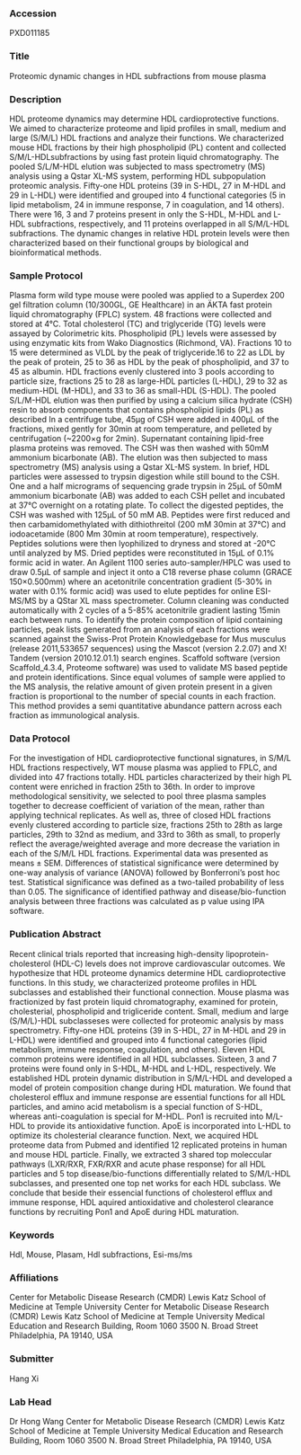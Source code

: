 ### Accession
PXD011185

### Title
Proteomic dynamic changes in HDL subfractions from mouse plasma

### Description
HDL proteome dynamics may determine HDL cardioprotective functions. We aimed to characterize proteome and lipid profiles in small, medium and large (S/M/L) HDL fractions and analyze their functions.  We characterized mouse HDL fractions by their high phospholipid (PL) content and collected S/M/L-HDLsubfractions by using fast protein liquid chromatography. The pooled S/L/M-HDL elution was subjected to mass spectrometry (MS) analysis using a Qstar XL-MS system, performing HDL subpopulation proteomic analysis.  Fifty-one HDL proteins (39 in S-HDL, 27 in M-HDL and 29 in L-HDL) were identified and grouped into 4 functional categories (5 in lipid metabolism, 24 in immune response, 7 in coagulation, and 14 others). There were 16, 3 and 7 proteins present in only the S-HDL, M-HDL and L-HDL subfractions, respectively, and 11 proteins overlapped in all S/M/L-HDL subfractions. The dynamic changes in relative HDL protein levels were then characterized based on their functional groups by biological and bioinformatical methods.

### Sample Protocol
Plasma form wild type mouse were pooled was applied to a Superdex 200 gel filtration column (10/300GL, GE Healthcare) in an ÄKTA fast protein liquid chromatography (FPLC) system. 48 fractions were collected and stored at 4°C. Total cholesterol (TC) and triglyceride (TG) levels were assayed by Colorimetric kits. Phospholipid (PL) levels were assessed by using enzymatic kits from Wako Diagnostics (Richmond, VA). Fractions 10 to 15 were determined as VLDL by the peak of triglyceride.16 to 22 as LDL by the peak of protein, 25 to 36 as HDL by the peak of phospholipid, and 37 to 45 as albumin. HDL fractions evenly clustered into 3 pools according to particle size, fractions 25 to 28 as large-HDL particles (L-HDL), 29 to 32 as medium-HDL (M-HDL), and 33 to 36 as small-HDL (S-HDL).  The pooled S/L/M-HDL elution was then purified by using a calcium silica hydrate (CSH) resin to  absorb components that contains phospholipid lipids (PL) as described In a centrifuge tube, 45μg of CSH were added in 400μL of the fractions, mixed gently for 30min at room temperature, and pelleted by centrifugation (~2200×g for 2min). Supernatant containing lipid-free plasma proteins was removed. The CSH was then washed with 50mM ammonium bicarbonate (AB). The elution was then subjected to mass spectrometry (MS) analysis using a Qstar XL-MS system. In brief, HDL particles were assessed to trypsin digestion while still bound to the CSH. One and a half micrograms of sequencing grade trypsin in 25μL of 50mM ammonium bicarbonate (AB) was added to each CSH pellet and incubated at 37℃ overnight on a rotating plate. To collect the digested peptides, the CSH was washed with 125μL of 50 mM AB. Peptides were first reduced and then carbamidomethylated with dithiothreitol (200 mM 30min at 37℃) and iodoacetamide (800 Mm 30min at room temperature), respectively. Peptides solutions were then lyophilized to dryness and stored at -20℃ until analyzed by MS.  Dried peptides were reconstituted in 15μL of 0.1% formic acid in water. An Agilent 1100 series auto-sampler/HPLC was used to draw 0.5μL of sample and inject it onto a C18 reverse phase column (GRACE 150×0.500mm) where an acetonitrile concentration gradient (5-30% in water with 0.1% formic acid) was used to elute peptides for online ESI-MS/MS by a QStar XL mass spectrometer. Column cleaning was conducted automatically with 2 cycles of a 5-85% acetonitrile gradient lasting 15min each between runs. To identify the protein composition of lipid containing particles, peak lists generated from an analysis of each fractions were scanned against the Swiss-Prot Protein Knowledgebase for Mus musculus (release 2011,533657 sequences) using the Mascot (version 2.2.07) and X! Tandem (version 2010.12.01.1) search engines. Scaffold software (version Scaffold_4.3.4, Proteome software) was used to validate MS based peptide and protein identifications. Since equal volumes of sample were applied to the MS analysis, the relative amount of given protein present in a given fraction is proportional to the number of special counts in each fraction. This method provides a semi quantitative abundance pattern across each fraction as immunological analysis.

### Data Protocol
For the investigation of HDL cardioprotective functional signatures, in S/M/L HDL fractions respectively, WT mouse plasma was applied to FPLC, and divided into 47 fractions totally. HDL particles characterized by their high PL content were enriched in fraction 25th to 36th.  In order to improve methodological sensitivity, we selected to pool three plasma samples together to decrease coefficient of variation of the mean, rather than applying technical replicates.  As well as, three of closed HDL fractions evenly clustered according to particle size, fractions 25th to 28th as large particles, 29th to 32nd as medium, and 33rd to 36th as small, to properly reflect the average/weighted average and more decrease the variation in each of the S/M/L HDL fractions.  Experimental data was presented as means ± SEM. Differences of statistical significance were determined by one-way analysis of variance (ANOVA) followed by Bonferroni’s post hoc test. Statistical significance was defined as a two-tailed probability of less than 0.05. The significance of identified pathway and disease/bio-function analysis between three fractions was calculated as p value using IPA software.

### Publication Abstract
Recent clinical trials reported that increasing high-density lipoprotein-cholesterol (HDL-C) levels does not improve cardiovascular outcomes. We hypothesize that HDL proteome dynamics determine HDL cardioprotective functions. In this study, we characterized proteome profiles in HDL subclasses and established their functional connection. Mouse plasma was fractionized by fast protein liquid chromatography, examined for protein, cholesterial, phospholipid and trigliceride content. Small, medium and large (S/M/L)-HDL subclasseses were collected for proteomic analysis by mass spectrometry. Fifty-one HDL proteins (39 in S-HDL, 27 in M-HDL and 29 in L-HDL) were identified and grouped into 4 functional categories (lipid metabolism, immune response, coagulation, and others). Eleven HDL common proteins were identified in all HDL subclasses. Sixteen, 3 and 7 proteins were found only in S-HDL, M-HDL and L-HDL, respectively. We established HDL protein dynamic distribution in S/M/L-HDL and developed a model of protein composition change during HDL maturation. We found that cholesterol efflux and immune response are essential functions for all HDL particles, and amino acid metabolism is a special function of S-HDL, whereas anti-coagulation is special for M-HDL. Pon1 is recruited into M/L-HDL to provide its antioxidative function. ApoE is incorporated into L-HDL to optimize its cholesterial clearance function. Next, we acquired HDL proteome data from Pubmed and identified 12 replicated proteins in human and mouse HDL particle. Finally, we extracted 3 shared top moleccular pathways (LXR/RXR, FXR/RXR and acute phase response) for all HDL particles and 5 top disease/bio-functions differentially related to S/M/L-HDL subclasses, and presented one top net works for each HDL subclass. We conclude that beside their essencial functions of cholesterol efflux and immune response, HDL aquired antioxidative and cholesterol clearance functions by recruiting Pon1 and ApoE during HDL maturation.

### Keywords
Hdl, Mouse, Plasam, Hdl subfractions, Esi-ms/ms

### Affiliations
Center for Metabolic Disease Research (CMDR)
Lewis Katz School of Medicine at Temple University
Center for Metabolic Disease Research (CMDR) Lewis Katz School of Medicine at Temple University Medical Education and Research Building, Room 1060 3500 N. Broad Street Philadelphia, PA 19140, USA

### Submitter
Hang Xi

### Lab Head
Dr Hong Wang
Center for Metabolic Disease Research (CMDR) Lewis Katz School of Medicine at Temple University Medical Education and Research Building, Room 1060 3500 N. Broad Street Philadelphia, PA 19140, USA


